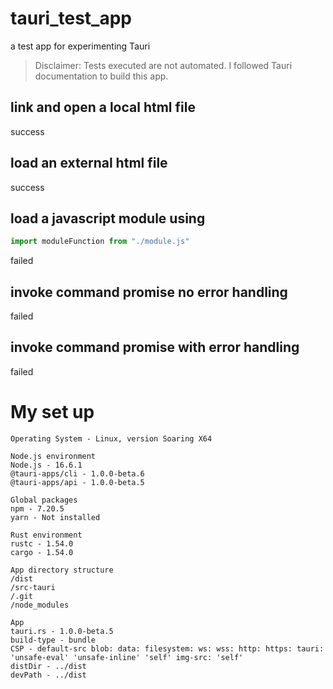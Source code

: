 # tauri_test_app
 a test app for experimenting Tauri

> Disclaimer: Tests executed are not automated. I followed Tauri documentation to build this app.

## link and open a local html file
success

## load an external html file
success

## load a javascript module using
```javascript 
import moduleFunction from "./module.js"
```
failed

## invoke command promise no error handling
failed

## invoke command promise with error handling
failed


# My set up
```
Operating System - Linux, version Soaring X64

Node.js environment
Node.js - 16.6.1
@tauri-apps/cli - 1.0.0-beta.6
@tauri-apps/api - 1.0.0-beta.5

Global packages
npm - 7.20.5
yarn - Not installed

Rust environment
rustc - 1.54.0
cargo - 1.54.0

App directory structure
/dist
/src-tauri
/.git
/node_modules

App
tauri.rs - 1.0.0-beta.5
build-type - bundle
CSP - default-src blob: data: filesystem: ws: wss: http: https: tauri: 'unsafe-eval' 'unsafe-inline' 'self' img-src: 'self'
distDir - ../dist
devPath - ../dist
```
